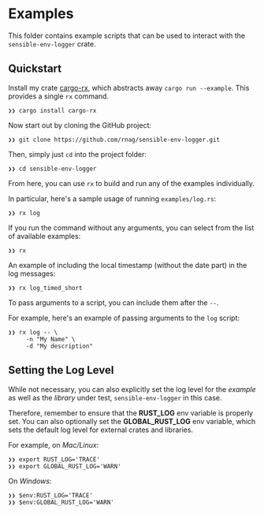 # Examples

This folder contains example scripts that can be used to interact with
the `sensible-env-logger` crate.

## Quickstart

[cargo-rx]: https://github.com/rnag/cargo-rx

Install my crate [cargo-rx], which abstracts away `cargo run --example`.
This provides a single `rx` command.

```shell
❯❯ cargo install cargo-rx
```

Now start out by cloning the GitHub project:

```shell
❯❯ git clone https://github.com/rnag/sensible-env-logger.git
```

Then, simply just `cd` into the project folder:

```shell
❯❯ cd sensible-env-logger
```

From here, you can use `rx` to build and run
any of the examples individually.

In particular, here's a sample usage of running `examples/log.rs`:

```shell
❯❯ rx log
```

If you run the command without any arguments, you can select
from the list of available examples:

```shell
❯❯ rx
```

An example of including the local timestamp (without the date part) in the log
messages:

```shell
❯❯ rx log_timed_short
```

To pass arguments to a script, you can include them after the `--`.

For example, here's an example of passing arguments to the `log` script:

```shell
❯❯ rx log -- \
     -n "My Name" \
     -d "My description"
```

## Setting the Log Level

While not necessary, you can also explicitly set the log level for the *example*
as well as the *library* under test, `sensible-env-logger` in this case.

Therefore, remember to ensure that the **RUST_LOG** env variable
is properly set. You can also optionally set the **GLOBAL_RUST_LOG** env
variable, which sets the default log level for external crates and libraries.

For example, on *Mac/Linux*:

```shell
❯❯ export RUST_LOG='TRACE'
❯❯ export GLOBAL_RUST_LOG='WARN'
```

On *Windows*:

```shell
❯❯ $env:RUST_LOG='TRACE'
❯❯ $env:GLOBAL_RUST_LOG='WARN'
```
